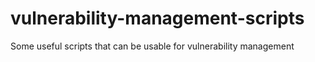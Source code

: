 # vulnerability-management-scripts
Some useful scripts that can be usable for vulnerability management
